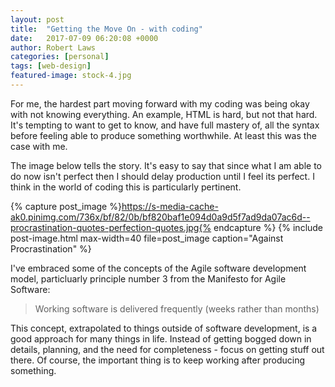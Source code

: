 ```yaml
---
layout: post
title:  "Getting the Move On - with coding"
date:   2017-07-09 06:20:08 +0000
author: Robert Laws
categories: [personal]
tags: [web-design]
featured-image: stock-4.jpg
---
```

For me, the hardest part moving forward with my coding was being okay with not knowing everything. An example, HTML is hard, but not that hard. <!-- more -->It's tempting to want to get to know, and have full mastery of, all the syntax before feeling able to produce something worthwhile. At least this was the case with me.

The image below tells the story. It's easy to say that since what I am able to do now isn't perfect then I should delay production until I feel its perfect. I think in the world of coding this is particularly pertinent.

{% capture post_image %}https://s-media-cache-ak0.pinimg.com/736x/bf/82/0b/bf820baf1e094d0a9d5f7ad9da07ac6d--procrastination-quotes-perfection-quotes.jpg{% endcapture %}
{% include post-image.html max-width=40 file=post_image caption="Against Procrastination" %}

I've embraced some of the concepts of the Agile software development model, particluarly principle number 3 from the Manifesto for Agile Software:

> Working software is delivered frequently (weeks rather than months)

This concept, extrapolated to things outside of software development, is a good approach for many things in life. Instead of getting bogged down in details, planning, and the need for completeness - focus on getting stuff out there. Of course, the important thing is to keep working after producing something.


